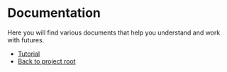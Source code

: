 # Documentation

Here you will find various documents that help you understand and work with futures.

* [Tutorial](Tutorial/README.md)
* [Back to project root](../)